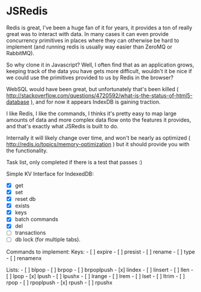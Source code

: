 JSRedis
=======

Redis is great, I've been a huge fan of it for years, it provides a ton of really great was to interact with data. In many cases it can even provide concurrency primitives in places where they can otherwise be hard to implement (and running redis is usually way easier than ZeroMQ or RabbitMQ).

So why clone it in Javascript? Well, I often find that as an application grows, keeping track of the data you have gets more difficult, wouldn't it be nice if we could use the primitives provided to us by Redis in the browser?

WebSQL would have been great, but unfortunately that's been killed ( http://stackoverflow.com/questions/4720592/what-is-the-status-of-html5-database ), and for now it appears IndexDB is gaining traction.

I like Redis, I like the commands, I thinks it's pretty easy to map large amounts of data and more complex data flow onto the features it provides, and that's exactly what JSRedis is built to do.

Internally it will likely change over time, and won't be nearly as optimized ( http://redis.io/topics/memory-optimization ) but it should provide you with the functionality.

Task list, only completed if there is a test that passes :)

Simple KV Interface for IndexedDB:
   - [x] get
   - [x] set
   - [x] reset db
   - [x] exists
   - [x] keys
   - [x] batch commands
   - [x] del
   - [ ] transactions
   - [ ] db lock (for multiple tabs).

Commands to implement:
   Keys:
     - [ ] expire
     - [ ] presist
     - [ ] rename
     - [ ] type
     - [ ] renamenx

   Lists:
     - [ ] blpop
     - [ ] brpop
     - [ ] brpoplpush
     - [x] lindex
     - [ ] linsert
     - [ ] llen
     - [ ] lpop
     - [x] lpush
     - [ ] lpushx
     - [ ] lrange
     - [ ] lrem
     - [ ] lset
     - [ ] ltrim
     - [ ] rpop
     - [ ] rpoplpush
     - [x] rpush
     - [ ] rpushx
